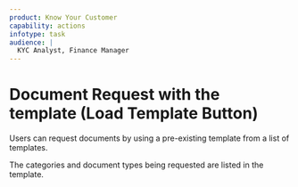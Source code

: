 ```yaml
---
product: Know Your Customer
capability: actions
infotype: task
audience: |
  KYC Analyst, Finance Manager
---
```


# Document Request with the template \(Load Template Button\)

Users can request documents by using a pre-existing template from a list of templates.

The categories and document types being requested are listed in the template.

